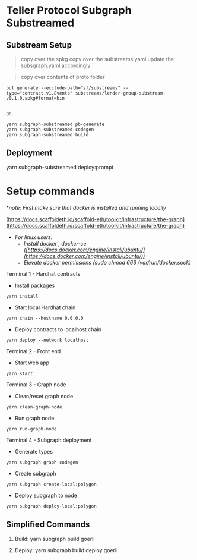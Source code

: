 

# Teller Protocol Subgraph  Substreamed



## Substream Setup


> copy over the spkg 
> copy over the substreams.yaml
> update the subsgraph.yaml accordingly 


> copy over contents of proto folder 


```
buf generate --exclude-path="sf/substreams" --type="contract.v1.Events" substreams/lender-group-substream-v0.1.0.spkg#format=bin


OR

yarn subgraph-substreamed pb-generate
yarn subgraph-substreamed codegen
yarn subgraph-substreamed build
```




## Deployment 



yarn subgraph-substreamed deploy:prompt





# Setup commands

**note: First make sure that docker is installed and running locally*

[https://docs.scaffoldeth.io/scaffold-eth/toolkit/infrastructure/the-graph](https://docs.scaffoldeth.io/scaffold-eth/toolkit/infrastructure/the-graph)

- *For linux users:*
    - *Install docker , docker-ce  ([https://docs.docker.com/engine/install/ubuntu/](https://docs.docker.com/engine/install/ubuntu/))*
    - *Elevate docker permissions (sudo chmod 666 /var/run/docker.sock)*

Terminal 1 - Hardhat contracts
- Install packages
```
yarn install
```
- Start local Hardhat chain
```
yarn chain --hostname 0.0.0.0
```
- Deploy contracts to localhost chain
```
yarn deploy --network localhost
```

Terminal 2 - Front end
- Start web app
```
yarn start
```

Terminal 3 - Graph node
- Clean/reset graph node
```
yarn clean-graph-node
```
- Run graph node
```
yarn run-graph-node
```

Terminal 4 - Subgraph deployment

- Generate types
```
yarn subgraph graph codegen
```
- Create subgraph
```
yarn subgraph create-local:polygon
```
- Deploy subgraph to node
```
yarn subgraph deploy-local:polygon
```



## Simplified Commands 

1. Build:  yarn subgraph build goerli

2. Deploy: yarn subgraph build:deploy goerli 